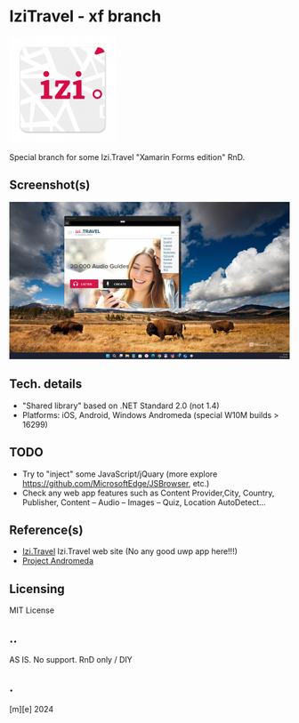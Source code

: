 # IziTravel - xf branch
![](Images/logo.png)

Special branch for some Izi.Travel "Xamarin Forms edition" RnD. 

## Screenshot(s)
![](Images/shot01.png)

## Tech. details
- "Shared library" based on .NET Standard 2.0 (not 1.4)
- Platforms: iOS, Android, Windows Andromeda (special W10M builds > 16299)

## TODO
- Try to "inject" some JavaScript/jQuary (more explore https://github.com/MicrosoftEdge/JSBrowser, etc.)
- Check any web app features such as Content Provider,City, Country, Publisher, Content – Audio – Images – Quiz, Location AutoDetect...

## Reference(s)
- [Izi.Travel](https://izi.travel)  Izi.Travel web site (No any good uwp app here!!!)
- [Project Andromeda](https://github.com/mediaexplorer74/andromeda)

## Licensing
MIT License

## ..
AS IS. No support. RnD only / DIY

## .
[m][e] 2024
